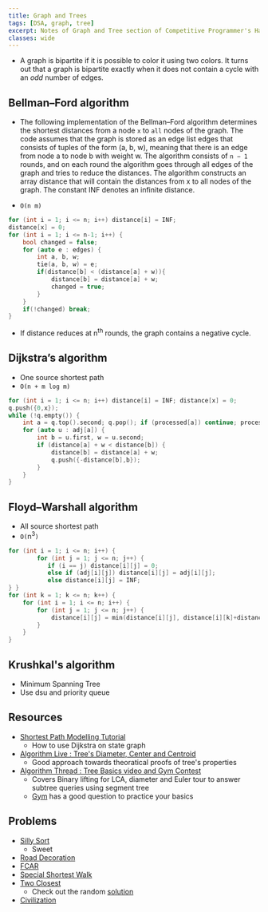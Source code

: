 ```yaml
---
title: Graph and Trees
tags: [DSA, graph, tree]
excerpt: Notes of Graph and Tree section of Competitive Programmer's Handbook by Antti Laaksonen
classes: wide
---
```


* A graph is bipartite if it is possible to color it using two colors. It turns out that a graph is bipartite exactly when it does not contain a cycle with an *odd* number of edges.

## Bellman–Ford algorithm
* The following implementation of the Bellman–Ford algorithm determines the shortest distances from a node `x` to `all` nodes of the graph. The code assumes that the graph is stored as an edge list edges that consists of tuples of the form (a, b, w), meaning that there is an edge from node a to node b with weight w.
The algorithm consists of `n − 1` rounds, and on each round the algorithm goes through all edges of the graph and tries to reduce the distances. The algorithm constructs an array distance that will contain the distances from x to all nodes of the graph. The constant INF denotes an infinite distance.

* `O(n m)`
```c
for (int i = 1; i <= n; i++) distance[i] = INF;
distance[x] = 0;
for (int i = 1; i <= n-1; i++) {
    bool changed = false;
    for (auto e : edges) {
        int a, b, w;
        tie(a, b, w) = e;
        if(distance[b] < (distance[a] + w)){
            distance[b] = distance[a] + w;
            changed = true;
        }
    }
    if(!changed) break;
}
```
* If distance reduces at n<sup>th</sup> rounds, the graph contains a negative cycle.

## Dijkstra’s algorithm
* One source shortest path
* `O(n + m log m)`
```c
for (int i = 1; i <= n; i++) distance[i] = INF; distance[x] = 0;
q.push({0,x});
while (!q.empty()) {
    int a = q.top().second; q.pop(); if (processed[a]) continue; processed[a] = true;
    for (auto u : adj[a]) {
        int b = u.first, w = u.second;
        if (distance[a] + w < distance[b]) {
            distance[b] = distance[a] + w;
            q.push({-distance[b],b});
        }
    }
}
```

## Floyd–Warshall algorithm
* All source shortest path
* `O(`n<sup>3</sup>`)`
```c
for (int i = 1; i <= n; i++) {
        for (int j = 1; j <= n; j++) {
           if (i == j) distance[i][j] = 0;
           else if (adj[i][j]) distance[i][j] = adj[i][j];
           else distance[i][j] = INF;
} }
for (int k = 1; k <= n; k++) {
    for (int i = 1; i <= n; i++) {
        for (int j = 1; j <= n; j++) {
            distance[i][j] = min(distance[i][j], distance[i][k]+distance[k][j]);
        }
    }
}
```

## Krushkal's algorithm
* Minimum Spanning Tree
* Use dsu and priority queue

## Resources
* [Shortest Path Modelling Tutorial](https://codeforces.com/blog/entry/45897)
    * How to use Dijkstra on state graph
* [Algorithm Live : Tree's Diameter, Center and Centroid](https://www.youtube.com/watch?v=2PFl93WM_ao)
    * Good approach towards theoratical proofs of tree's properties
* [Algorithm Thread : Tree Basics video and Gym Contest](https://codeforces.com/blog/entry/81527)
    * Covers Binary lifting for LCA, diameter and Euler tour to answer subtree queries using segment tree
    * [Gym](https://codeforces.com/gym/102694) has a good question to practice your basics

## Problems
* [Silly Sort](https://www.spoj.com/problems/SSORT/)
    * Sweet
* [Road Decoration](https://www.codechef.com/AMR14ROS/problems/AMR14B)
* [FCAR](https://www.codechef.com/problems/INSQ15_F)
* [Special Shortest Walk ](https://www.codechef.com/problems/SPSHORT)
* [Two Closest](https://www.codechef.com/problems/PAIRCLST)
    * Check out the random [solution](https://discuss.codechef.com/t/pairclst-editorial/12280/8)
* [Civilization](https://codeforces.com/contest/455/problem/C)
